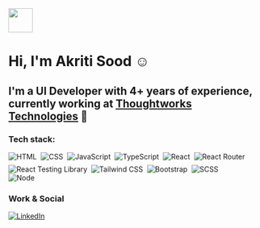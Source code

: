 <img src="https://emojis.slackmojis.com/emojis/images/1536351075/4594/blob-wave.gif?1536351075" width="48" style="margin-bottom: 1px"/>

# Hi, I'm Akriti Sood ☺️

## I'm a UI Developer with 4+ years of experience, currently working at [Thoughtworks Technologies](https://www.thoughtworks.com/en-in) 💼

<!-- <div style="text-align:center">
  <img src="https://user-images.githubusercontent.com/55389276/140866485-8fb1c876-9a8f-4d6a-98dc-08c4981eaf70.gif" style="height:100px;width:100px;"/></div> -->

### Tech stack:
<p>
<p>
  <!-- HTML, CSS, JavaScript, TypeScript -->
  <div style="dislay:flex;flex-direction:column;gap:8px">
  <div style="display: flex; flex-wrap: wrap; gap: 8px;">
    <img alt="HTML" src="https://img.shields.io/badge/-HTML-E34F26?style=flat&logo=Html5&logoColor=white" />
    <img alt="CSS" src="https://img.shields.io/badge/-CSS-1572B6?style=flat&logo=css3&logoColor=white" />
    <img alt="JavaScript" src="https://img.shields.io/badge/-JavaScript-505050?style=flat&logo=JavaScript&logoColor=F7DF1E" />
    <img alt="TypeScript" src="https://img.shields.io/badge/-TypeScript-3178C6?style=flat&logo=TypeScript&logoColor=white" />
    <img alt="React" src="https://img.shields.io/badge/-React-61DAFB?style=flat&logo=react&logoColor=white" />
    <img alt="React Router" src="https://img.shields.io/badge/-React%20Router-CA4245?style=flat&logo=ReactRouter&logoColor=FFFFFF" />
    <img alt="React Testing Library" src="https://img.shields.io/badge/-React%20Testing%20Library-FF6A00?style=flat&logo=react&logoColor=white" />
    <img alt="Tailwind CSS" src="https://img.shields.io/badge/-Tailwind%20CSS-38B2AC?style=flat&logo=tailwindcss&logoColor=white" />
    <img alt="Bootstrap" src="https://img.shields.io/badge/-Bootstrap-563D7C?style=flat&logo=bootstrap&logoColor=white" />
    <img alt="SCSS" src="https://img.shields.io/badge/-SASS-CC6699?style=flat&logo=Sass&logoColor=white" />
  </div>

  <!-- Backend and Database (Node) -->
  <div style="display: flex; flex-wrap: wrap; gap: 8px;">
    <img alt="Node" src="https://img.shields.io/badge/-Node-339933?style=flat&logo=node.js&logoColor=white" />
  </div>
</p>

</p>

### Work & Social

</a> <a href="https://www.linkedin.com/in/" target="_blank"><img alt="LinkedIn" src="https://img.shields.io/badge/-LinkedIn-0A66C2?style=flat&logo=LinkedIn&logoColor=white" /></a>





